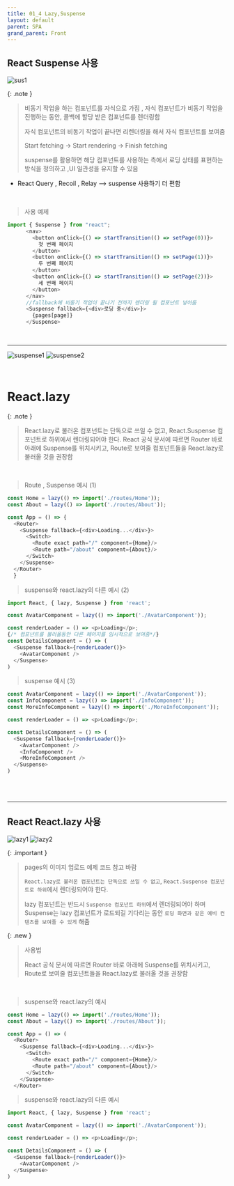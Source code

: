 ```yaml
---
title: 01_4 Lazy,Suspense
layout: default
parent: SPA
grand_parent: Front
---
```



## React Suspense 사용

![sus1](https://user-images.githubusercontent.com/86187456/205493252-1dc0b54d-5704-44a6-871d-b8c6a62162bb.png)

{: .note }
> 비동기 작업을 하는 컴포넌트를 자식으로 가짐 , 자식 컴포넌트가 비동기 작업을 진행하는 동안, 콜백에 할당 받은 컴포넌트를 렌더링함
> 
> 자식 컴포넌트의 비동기 작업이 끝나면 리렌더링을 해서 자식 컴포넌트를 보여줌
> 
> Start fetching -> Start rendering -> Finish fetching
> 
> suspense를 활용하면 해당 컴포넌트를 사용하는 측에서 로딩 상태를 표현하는 방식을 정의하고 ,UI 일관성을 유지할 수 있음

- React Query , Recoil , Relay --> suspense 사용하기 더 편함


<br />

> 사용 예제

```js
import { Suspense } from "react";
      <nav>
        <button onClick={() => startTransition(() => setPage(0))}>
          첫 번째 페이지
        </button>
        <button onClick={() => startTransition(() => setPage(1))}>
          두 번째 페이지
        </button>
        <button onClick={() => startTransition(() => setPage(2))}>
          세 번째 페이지
        </button>
      </nav>
      //fallback에 비동기 작업이 끝나기 전까지 렌더링 될 컴포넌트 넣어둠
      <Suspense fallback={<div>로딩 중</div>}>
        {pages[page]}
      </Suspense>
```


<br />

---

![suspense1](https://user-images.githubusercontent.com/86187456/205493279-c83d4a43-62ce-4942-b7cc-af3a4a94ddc9.png)
![suspense2](https://user-images.githubusercontent.com/86187456/205493280-1f5885a7-a991-4f7f-9742-d2611474465a.png)



<br />

# React.lazy

{: .note }
> React.lazy로 불러온 컴포넌트는 단독으로 쓰일 수 없고, React.Suspense 컴포넌트로 하위에서 렌더링되어야 한다.
>React 공식 문서에 따르면 Router 바로 아래에 Suspense를 위치시키고, Route로 보여줄 컴포넌트들을 React.lazy로 불러올 것을 권장함

<br />

> Route , Suspense 예시 (1)

```js
const Home = lazy(() => import('./routes/Home'));
const About = lazy(() => import('./routes/About'));

const App = () => {
  <Router>
    <Suspense fallback={<div>Loading...</div>}>
      <Switch>
        <Route exact path="/" component={Home}/>
        <Route path="/about" component={About}/>
      </Switch>
    </Suspense>
  </Router>
  }
```

> suspense와 react.lazy의 다른 예시 (2)

```js
import React, { lazy, Suspense } from 'react';

const AvatarComponent = lazy(() => import('./AvatarComponent'));

const renderLoader = () => <p>Loading</p>;
{/* 컴포넌트를 불러올동안 다른 페이지를 임시적으로 보여줌*/}
const DetailsComponent = () => (
  <Suspense fallback={renderLoader()}>
    <AvatarComponent />
  </Suspense>
)

```


> suspense 예시 (3)

```js
const AvatarComponent = lazy(() => import('./AvatarComponent'));
const InfoComponent = lazy(() => import('./InfoComponent'));
const MoreInfoComponent = lazy(() => import('./MoreInfoComponent'));

const renderLoader = () => <p>Loading</p>;

const DetailsComponent = () => (
  <Suspense fallback={renderLoader()}>
    <AvatarComponent />
    <InfoComponent />
    <MoreInfoComponent />
  </Suspense>
)
```

<br />
<br />

---

## React React.lazy 사용


![lazy1](https://user-images.githubusercontent.com/86187456/205501317-6c578758-0986-4d6d-9b08-a5fe5be8b7b2.png)
![lazy2](https://user-images.githubusercontent.com/86187456/205501321-7279e56b-5120-49cb-92c8-6db322a19152.png)

{: .important }
> pages의 이미지 업로드 예제 코드 참고 바람
>
> `React.lazy로 불러온 컴포넌트는 단독으로 쓰일 수 없고`, `React.Suspense 컴포넌트로 하위`에서 렌더링되어야 한다.
>
> lazy 컴포넌트는 반드시 `Suspense 컴포넌트 하위`에서 렌더링되어야 하며 Suspense는 lazy 컴포넌트가 로드되길 기다리는 동안 `로딩 화면과 같은 예비 컨텐츠를 보여줄 수 있게` 해줌



{: .new }
> 사용법
>
> React 공식 문서에 따르면 Router 바로 아래에 Suspense를 위치시키고, Route로 보여줄 컴포넌트들을 React.lazy로 불러올 것을 권장함

<br />

> suspense와 react.lazy의 예시

```js
const Home = lazy(() => import('./routes/Home'));
const About = lazy(() => import('./routes/About'));

const App = () => (
  <Router>
    <Suspense fallback={<div>Loading...</div>}>
      <Switch>
        <Route exact path="/" component={Home}/>
        <Route path="/about" component={About}/>
      </Switch>
    </Suspense>
  </Router>
```

> suspense와 react.lazy의 다른 예시

```js
import React, { lazy, Suspense } from 'react';

const AvatarComponent = lazy(() => import('./AvatarComponent'));

const renderLoader = () => <p>Loading</p>;

const DetailsComponent = () => (
  <Suspense fallback={renderLoader()}>
    <AvatarComponent />
  </Suspense>
)

```
